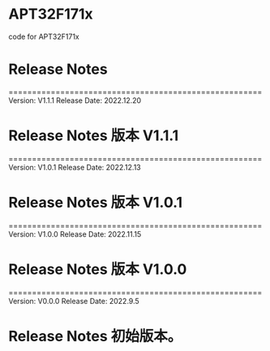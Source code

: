 # APT32F171x
code for APT32F171x

# Release Notes
======================================================
Version: V1.1.1
Release Date: 2022.12.20

Release Notes
版本 V1.1.1
======================================================

======================================================
Version: V1.0.1
Release Date: 2022.12.13

Release Notes
版本 V1.0.1
======================================================

======================================================
Version: V1.0.0
Release Date: 2022.11.15

Release Notes
版本 V1.0.0
======================================================

======================================================
Version: V0.0.0
Release Date: 2022.9.5

Release Notes
初始版本。
======================================================
